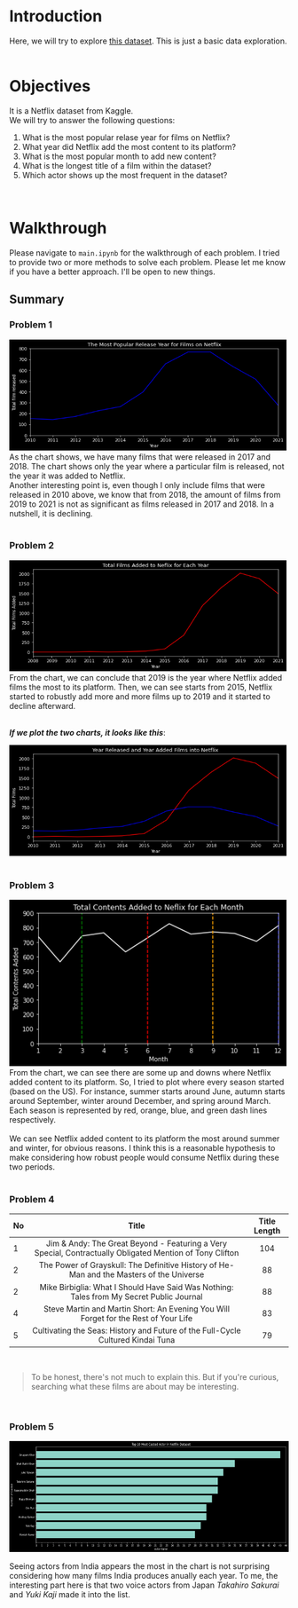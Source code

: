 # Introduction
Here, we will try to explore [this dataset](https://www.kaggle.com/datasets/shivamb/netflix-shows?resource=download). This is just a basic data exploration.  
<br>

# Objectives
It is a Netflix dataset from Kaggle.<br>
We will try to answer the following questions:
1. What is the most popular relase year for films on Netflix?
2. What year did Netflix add the most content to its platform?
3. What is the most popular month to add new content?
4. What is the longest title of a film within the dataset?
5. Which actor shows up the most frequent in the dataset?
<br>

# Walkthrough
Please navigate to `main.ipynb` for the walkthrough of each problem. I tried to provide two or more methods to solve each problem. Please let me know if you have a better approach. I'll be open to new things.

## Summary
### **Problem 1**
<img src="./plots/1.png" alt="Most popular release year for films plot" width="500" height="200">
<br>
As the chart shows, we have many films that were released in 2017 and 2018. The chart shows only the year where a particular film is released, not the year it was added to Netflix.<br>
Another interesting point is, even though I only include films that were released in 2010 above, we know that from 2018, the amount of films from 2019 to 2021 is not as significant as films released in 2017 and 2018. In a nutshell, it is declining.
<br>  
<br>

### **Problem 2**
<img src="./plots/2.png" alt="Most popular release year for films plot" width="500" height="200">
<br>
From the chart, we can conclude that 2019 is the year where Netflix added films the most to its platform. Then, we can see starts from 2015, Netflix started to robustly add more and more films up to 2019 and it started to decline afterward.
<br>
<br>

***If we plot the two charts, it looks like this***:
<br>

<img src="./plots/12.png" alt="Year Released and Year Added FIlms into Netflix plot" width="500" height="200">


<br>
<br>

### **Problem 3**
<img src="./plots/3.png" alt="Most popular release year for films plot" width="500" height="300">
<br>
From the chart, we can see there are some up and downs where Netflix added content to its platform. So, I tried to plot where every season started (based on the US). For instance, summer starts around June, autumn starts around September, winter around December, and spring around March. Each season is represented by red, orange, blue, and green dash lines respectively.
<br>
<br>
We can see Netflix added content to its platform the most around summer and winter, for obvious reasons. I think this is a reasonable hypothesis to make considering how robust people would consume Netflix during these two periods.   
<br>
<br>

### **Problem 4**
| No | Title | Title Length |
|---|:---:|:---:|
| 1 | Jim & Andy: The Great Beyond - Featuring a Very Special, Contractually Obligated Mention of Tony Clifton | 104 |
| 2 | The Power of Grayskull: The Definitive History of He-Man and the Masters of the Universe | 88 |
| 2 | Mike Birbiglia: What I Should Have Said Was Nothing: Tales from My Secret Public Journal | 88 |
| 4 | Steve Martin and Martin Short: An Evening You Will Forget for the Rest of Your Life | 83 |
| 5 | Cultivating the Seas: History and Future of the Full-Cycle Cultured Kindai Tuna | 79 |

<br>

> To be honest, there's not much to explain this. But if you're curious, searching what these films are about may be interesting. 

<br>

### **Problem 5**
<img src="./plots/5.png" alt="Most popular release year for films plot" width="800" height="200">

<br>

Seeing actors from India appears the most in the chart is not surprising considering how many films India produces anually each year. To me, the interesting part here is that two voice actors from Japan *Takahiro Sakurai* and *Yuki Kaji* made it into the list.



